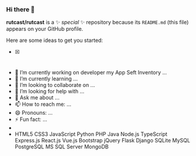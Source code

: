 ### Hi there 👋


**rutcast/rutcast** is a ✨ _special_ ✨ repository because its `README.md` (this file) appears on your GitHub profile.

Here are some ideas to get you started:
- [x] # 
- 🔭 I’m currently working on developer my App Seft Inventory ...
- 🌱 I’m currently learning ...
- 👯 I’m looking to collaborate on ...
- 🤔 I’m looking for help with ...
- 💬 Ask me about ...
- 📫 How to reach me: ...
- 😄 Pronouns: ...
- ⚡ Fun fact: ...
- 
- HTML5 CSS3 JavaScript Python PHP Java Node.js TypeScript Express.js React.js Vue.js Bootstrap jQuery Flask Django SQLite MySQL PostgreSQL MS SQL Server MongoDB
